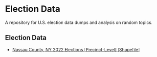 # Election Data
A repository for U.S. election data dumps and analysis on random topics. 

## Election Data
*  [Nassau County, NY 2022 Elections [Precinct-Level] [Shapefile]](https://github.com/scepstein/Election-Data/tree/main/Nassau%20County%2C%20NY%20'22)
